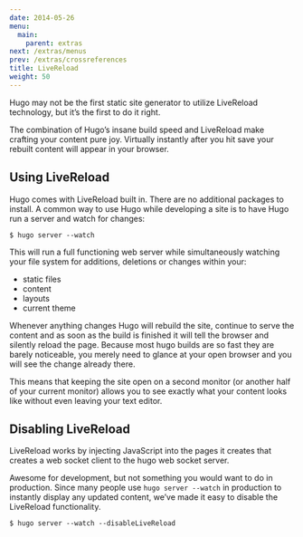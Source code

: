 ```yaml
---
date: 2014-05-26
menu:
  main:
    parent: extras
next: /extras/menus
prev: /extras/crossreferences
title: LiveReload
weight: 50
---
```


Hugo may not be the first static site generator to utilize LiveReload
technology, but it’s the first to do it right.

The combination of Hugo’s insane build speed and LiveReload make
crafting your content pure joy. Virtually instantly after you hit save
your rebuilt content will appear in your browser.

## Using LiveReload

Hugo comes with LiveReload built in. There are no additional packages to
install. A common way to use Hugo while developing a site is to have
Hugo run a server and watch for changes:

    $ hugo server --watch

This will run a full functioning web server while simultaneously
watching your file system for additions, deletions or changes within
your:

 * static files
 * content
 * layouts
 * current theme

Whenever anything changes Hugo will rebuild the site, continue to serve
the content and as soon as the build is finished it will tell the
browser and silently reload the page. Because most hugo builds are so
fast they are barely noticeable, you merely need to glance at your open
browser and you will see the change already there.

This means that keeping the site open on a second monitor (or another
half of your current monitor) allows you to see exactly what your
content looks like without even leaving your text editor.

## Disabling LiveReload

LiveReload works by injecting JavaScript into the pages it
creates that creates a web socket client to the hugo web socket server.

Awesome for development, but not something you would want to do in
production. Since many people use `hugo server --watch` in production to
instantly display any updated content, we’ve made it easy to disable the
LiveReload functionality.

    $ hugo server --watch --disableLiveReload

